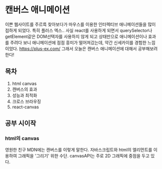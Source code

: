 # 캔버스 애니메이션

이쁜 웹사이트를 주르륵 찾아보다가 마우스를 이용한 인터렉티브 애니메이션들을 많이 접하게 되었다. 특히 플러스 엑스.. 사실 react를 사용하게 되면서 querySelector나 getElement같은 DOM선택자를 사용하지 않게 되고 상태만으로 애니메이션이나 효과를 주려다 보니 애니메이션에 점점 흥미가 떨어져갔는데, 약간 신세카이를 경험한 느낌이었다.
https://plus-ex.com/
그래서 오늘은 캔버스 애니메이션에 대해서 공부해보려 한다!

## 목차
1. html canvas
2. 캔버스의 효과
3. 성능과 최적화
4. 크로스 브라우징
5. react-canvas

## 공부 시이작

### html의 canvas

영원한 친구 MDN에는 캔버스를 이렇게 말한다. 자바스크립트와 html의 <canvas>엘리먼트를 이용하여 그래픽을 '그리기' 위한 수단. canvasAPI는 주로 2D 그래픽에 중점을 두고 있다.